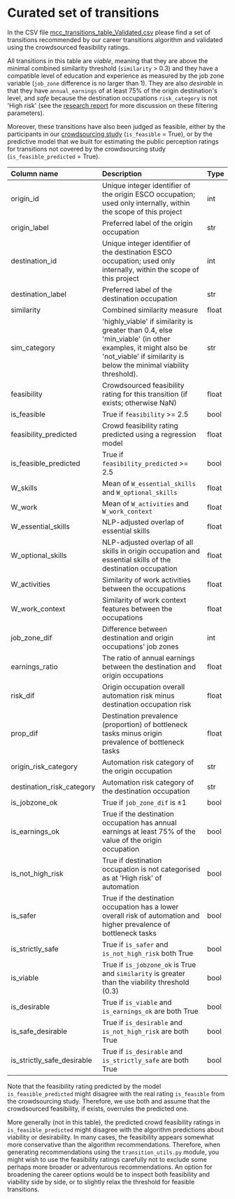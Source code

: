 # Curated set of transitions

In the CSV file [mcc_transitions_table_Validated.csv](https://github.com/nestauk/mapping-career-causeways/raw/main/supplementary_online_data/transitions/transitions_tables/mcc_transitions_table_Validated.csv) please find a set of transitions recommended by our career transitions algorithm and validated using the crowdsourced feasibility ratings.

All transitions in this table are *viable*, meaning that they are above the minimal combined similarity threshold (`similarity` > 0.3) and they have a compatible level of education and experience as measured by the job zone variable (`job_zone` difference is no larger than 1). They are also *desirable* in that they have `annual_earnings` of at least 75% of the origin destination's level, and *safe* because the destination occupations `risk_category` is not 'High risk' (see the [research report](https://media.nesta.org.uk/documents/Mapping_Career_Causeways_01_G2XA7Sl.pdf) for more discussion on these filtering parameters).

Moreover, these transitions have also been judged as feasible, either by the participants in our [crowdsourcing study](https://github.com/nestauk/mapping-career-causeways/tree/main/codebase/reports/crowd_feasibility_ratings/) (`is_feasible` = True), or by the predictive model that we built for estimating the public perception ratings for transitions not covered by the crowdsourcing study (`is_feasible_predicted` = True).


| Column name                | Description                                                                                                                                                                    | Type  |
|:----------------------------|:--------------------------------------------------------------------------------------------------------------------------------------------------------------------------------|:-------|
| origin_id                  | Unique integer identifier of the origin ESCO occupation; used only internally, within the scope of this project                                                                | int   |
| origin_label               | Preferred label of the origin occupation                                                                                                                                      | str   |
| destination_id             | Unique integer identifier of the destination ESCO occupation; used only internally, within the scope of this project                                                           | int   |
| destination_label          | Preferred label of the destination occupation                                                                                                                                 | str   |
| similarity                 | Combined similarity measure                                                                                                                                                    | float |
| sim_category               | 'highly_viable' if similarity is greater than 0.4, else 'min_viable' (in other examples, it might also be 'not_viable' if similarity is below the minimal viability threshold). | str   |
| feasibility                | Crowdsourced feasibility rating for this transition (if exists; otherwise NaN)                                                                                                 | float |
| is_feasible                | True if `feasibility` >= 2.5                                                                                                                                                      | bool  |
| feasibility_predicted      | Crowd feasibility rating predicted using a regression  model                                                                                                              | float |
| is_feasible_predicted      | True if `feasibility_predicted` >= 2.5                                                                                                                                            | bool  |
| W_skills                   | Mean of `W_essential_skills` and `W_optional_skills`                                                                                                                               | float |
| W_work                     | Mean of `W_activities` and `W_work_context`                                                                                                                                        | float |
| W_essential_skills         | NLP-adjusted overlap of essential skills                                                                                                                                       | float |
| W_optional_skills          | NLP-adjusted overlap of all skills in origin occupation and essential skills of the destination occupation                                                                     | float |
| W_activities               | Similarity of work activities between the occupations                                                                                                                          | float |
| W_work_context             | Similarity of work context features between the occupations                                                                                                                    | float |
| job_zone_dif               | Difference between destination and origin occupations' job zones                                                                                                               | int   |
| earnings_ratio             | The ratio of annual earnings between the destination and origin occupations                                                                                                           | float |
| risk_dif                   | Origin occupation overall automation risk minus destination occupation risk                                                                                                    | float |
| prop_dif                   | Destination prevalence (proportion) of bottleneck tasks minus origin prevalence of bottleneck tasks                                                                                         | float |
| origin_risk_category       | Automation risk category of the origin occupation                                                                                                                              | str   |
| destination_risk_category  | Automation risk category of the destination occupation                                                                                                                         | str   |
| is_jobzone_ok              | True if `job_zone_dif` is  ±1                                                                                                                                        | bool  |
| is_earnings_ok             | True if the destination occupation has annual earnings at least 75% of the value of the origin occupation                                                                      | bool  |
| is_not_high_risk           | True if destination occupation is not categorised as at 'High risk' of automation                                                                                              | bool  |
| is_safer                   | True if the destination occupation has a lower overall risk of automation and higher prevalence of bottleneck tasks                                                            | bool  |
| is_strictly_safe           | True if `is_safer` and `is_not_high_risk` both True                                                                                                                                | bool  |
| is_viable                  | True if `is_jobzone_ok` is True and `similarity` is greater than the viability threshold (0.3)                                                                                     | bool  |
| is_desirable               | True if `is_viable` and `is_earnings_ok` are both True                                                                                                                             | bool  |
| is_safe_desirable          | True if `is_desirable` and `is_not_high_risk` are both True                                                                                                                        | bool  |
| is_strictly_safe_desirable | True if `is_desirable` and `is_strictly_safe` are both True                                                                                                                        | bool  |

Note that the feasibility rating predicted by the model `is_feasible_predicted` might disagree with the real rating `is_feasible` from the crowdsourcing study. Therefore, we use both and assume that the crowdsourced feasibility, if exists, overrules the predicted one.

More generally (not in this table), the predicted crowd feasibility ratings in `is_feasible_predicted` might disagree with the algorithm predictions about viability or desirability. In many cases, the feasibility appears somewhat more conservative than the algorithm recommendations. Therefore, when generating recommendations using the `transition_utils.py` module, you might wish to use the feasibility ratings carefully not to exclude some perhaps more broader or adventurous recommendations. An option for broadening the career options would be to inspect both feasibility and viability side by side, or to slightly relax the threshold for feasible transitions.
